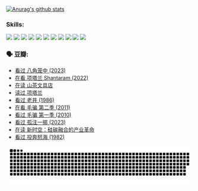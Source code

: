 
[![Anurag's github stats](https://github-readme-stats.vercel.app/api?username=w940853815)](https://github.com/anuraghazra/github-readme-stats)

### Skills:

<code><img height="32" src="https://cdn.jsdelivr.net/npm/simple-icons@v5/icons/python.svg"></code>
<code><img height="32" src="https://cdn.jsdelivr.net/npm/simple-icons@v5/icons/javascript.svg"></code>
<code><img height="32" src="https://cdn.jsdelivr.net/npm/simple-icons@v5/icons/django.svg"></code>
<code><img height="32" src="https://cdn.jsdelivr.net/npm/simple-icons@v5/icons/flask.svg"></code>
<code><img height="32" src="https://cdn.jsdelivr.net/npm/simple-icons@v5/icons/vuetify.svg"></code>
<code><img height="32" src="https://cdn.jsdelivr.net/npm/simple-icons@v5/icons/git.svg"></code>
<code><img height="32" src="https://cdn.jsdelivr.net/npm/simple-icons@v5/icons/docker.svg"></code>
<code><img height="32" src="https://cdn.jsdelivr.net/npm/simple-icons@v5/icons/postgresql.svg"></code>
<code><img height="32" src="https://cdn.jsdelivr.net/npm/simple-icons@v5/icons/elasticsearch.svg"></code>
<code><img height="32" src="https://cdn.jsdelivr.net/npm/simple-icons@v5/icons/macos.svg"></code>
<code><img height="32" src="https://cdn.jsdelivr.net/npm/simple-icons@v5/icons/linux.svg"></code>

### 🗣 豆瓣:

<!-- DOUBAN-ACTIVITIES:START -->
- [看过 八角笼中‎ (2023)](https://www.douban.com/people/136069238/status/4367541707/?_i=94571507)
- [在看 项塔兰 Shantaram‎ (2022)](https://www.douban.com/people/136069238/status/4365497032/?_i=94571507)
- [在读 山茶文具店](https://www.douban.com/people/136069238/status/4364620725/?_i=94571507)
- [读过 项塔兰](https://www.douban.com/people/136069238/status/4364620288/?_i=94571507)
- [看过 老井‎ (1986)](https://www.douban.com/people/136069238/status/4362366672/?_i=94571507)
- [在看 毛骗 第二季‎ (2011)](https://www.douban.com/people/136069238/status/4355752869/?_i=94571507)
- [看过 毛骗 第一季‎ (2010)](https://www.douban.com/people/136069238/status/4355752667/?_i=94571507)
- [看过 孤注一掷‎ (2023)](https://www.douban.com/people/136069238/status/4354774568/?_i=94571507)
- [在读 新时空：硅碳融合的产业革命](https://www.douban.com/people/136069238/status/4348545149/?_i=94571507)
- [看过 投奔怒海‎ (1982)](https://www.douban.com/people/136069238/status/4336696255/?_i=94571507)
<!-- DOUBAN-ACTIVITIES:END -->


![Snake animation](https://raw.githubusercontent.com/w940853815/w940853815/output/github-contribution-grid-snake.svg)

<!--
**w940853815/w940853815** is a ✨ _special_ ✨ repository because its `README.md` (this file) appears on your GitHub profile.

Here are some ideas to get you started:

- 🔭 I’m currently working on ...
- 🌱 I’m currently learning ...
- 👯 I’m looking to collaborate on ...
- 🤔 I’m looking for help with ...
- 💬 Ask me about ...
- 📫 How to reach me: ...
- 😄 Pronouns: ...
- ⚡ Fun fact: ...
-->
